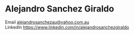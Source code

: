 # Alejandro Sanchez Giraldo 

Email alejandrosanchezau@yahoo.com.au  
LinkedIn https://www.linkedin.com/in/alejandrosanchezgiraldo  
